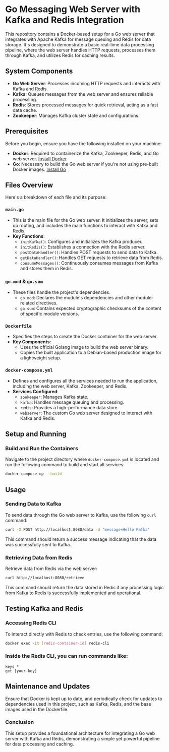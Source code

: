 # Go Messaging Web Server with Kafka and Redis Integration

This repository contains a Docker-based setup for a Go web server that integrates with Apache Kafka for message queuing and Redis for data storage. It's designed to demonstrate a basic real-time data processing pipeline, where the web server handles HTTP requests, processes them through Kafka, and utilizes Redis for caching results.

## System Components

- **Go Web Server**: Processes incoming HTTP requests and interacts with Kafka and Redis.
- **Kafka**: Queues messages from the web server and ensures reliable processing.
- **Redis**: Stores processed messages for quick retrieval, acting as a fast data cache.
- **Zookeeper**: Manages Kafka cluster state and configurations.

## Prerequisites

Before you begin, ensure you have the following installed on your machine:
- **Docker**: Required to containerize the Kafka, Zookeeper, Redis, and Go web server. [Install Docker](https://www.docker.com/get-started)
- **Go**: Necessary to build the Go web server if you're not using pre-built Docker images. [Install Go](https://golang.org/dl/)

## Files Overview
Here's a breakdown of each file and its purpose:

### `main.go`

- This is the main file for the Go web server. It initializes the server, sets up routing, and includes the main functions to interact with Kafka and Redis.
- **Key Functions**:
  - `initKafka()`: Configures and initializes the Kafka producer.
  - `initRedis()`: Establishes a connection with the Redis server.
  - `postDataHandler()`: Handles POST requests to send data to Kafka.
  - `getDataHandler()`: Handles GET requests to retrieve data from Redis.
  - `consumeMessages()`: Continuously consumes messages from Kafka and stores them in Redis.

### `go.mod` & `go.sum`

- These files handle the project's dependencies.
  - `go.mod`: Declares the module's dependencies and other module-related directives.
  - `go.sum`: Contains expected cryptographic checksums of the content of specific module versions.

### `Dockerfile`

- Specifies the steps to create the Docker container for the web server.
- **Key Components**:
  - Uses the official Golang image to build the web server binary.
  - Copies the built application to a Debian-based production image for a lightweight setup.

### `docker-compose.yml`

- Defines and configures all the services needed to run the application, including the web server, Kafka, Zookeeper, and Redis.
- **Services Configured**:
  - `zookeeper`: Manages Kafka state.
  - `kafka`: Handles message queuing and processing.
  - `redis`: Provides a high-performance data store.
  - `webserver`: The custom Go web server designed to interact with Kafka and Redis.


## Setup and Running

### Build and Run the Containers

Navigate to the project directory where `docker-compose.yml` is located and run the following command to build and start all services:

```bash
docker-compose up --build
```

## Usage

### Sending Data to Kafka

To send data through the Go web server to Kafka, use the following `curl` command:

```bash
curl -X POST http://localhost:8080/data -d "message=Hello Kafka"
```
This command should return a success message indicating that the data was successfully sent to Kafka.

### Retrieving Data from Redis
Retrieve data from Redis via the web server:

```bash
curl http://localhost:8080/retrieve
```
This command should return the data stored in Redis if any processing logic from Kafka to Redis is successfully implemented and operational.

## Testing Kafka and Redis
### Accessing Redis CLI
To interact directly with Redis to check entries, use the following command:

```bash
docker exec -it [redis-container-id] redis-cli
```

### Inside the Redis CLI, you can run commands like:

```redis
keys *
get [your-key]
```

## Maintenance and Updates
Ensure that Docker is kept up to date, and periodically check for updates to dependencies used in this project, such as Kafka, Redis, and the base images used in the Dockerfile.

### Conclusion
This setup provides a foundational architecture for integrating a Go web server with Kafka and Redis, demonstrating a simple yet powerful pipeline for data processing and caching.